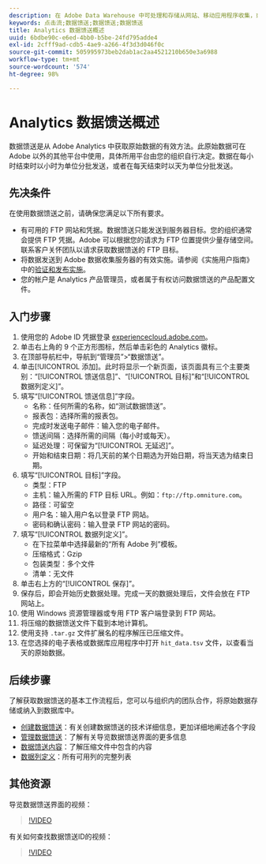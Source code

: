 ```yaml
---
description: 在 Adobe Data Warehouse 中可处理和存储从网站、移动应用程序收集，或使用 Web 服务 API 或数据源上载的数据。该原始点击流数据形成 Adobe Analytics 使用的数据集。
keywords: 点击流;数据馈送;数据馈送;数据馈送
title: Analytics 数据馈送概述
uuid: 6bdbe90c-e6ed-4bb0-b5be-24fd795adde4
exl-id: 2cfff9ad-cdb5-4ae9-a266-4f3d3d046f0c
source-git-commit: 505995973beb2dab1ac2aa4521210b650e3a6988
workflow-type: tm+mt
source-wordcount: '574'
ht-degree: 98%

---
```


# Analytics 数据馈送概述

数据馈送是从 Adobe Analytics 中获取原始数据的有效方法。此原始数据可在 Adobe 以外的其他平台中使用，具体所用平台由您的组织自行决定。数据在每小时结束时以小时为单位分批发送，或者在每天结束时以天为单位分批发送。

## 先决条件

在使用数据馈送之前，请确保您满足以下所有要求。

* 有可用的 FTP 网站和凭据。数据馈送只能发送到服务器目标。您的组织通常会提供 FTP 凭据。Adobe 可以根据您的请求为 FTP 位置提供少量存储空间。联系客户关怀团队以请求获取数据馈送的 FTP 目标。
* 将数据发送到 Adobe 数据收集服务器的有效实施。请参阅《实施用户指南》中的[验证和发布实施](/help/implement/launch/validate-publish-prod.md)。
* 您的帐户是 Analytics 产品管理员，或者属于有权访问数据馈送的产品配置文件。

## 入门步骤

1. 使用您的 Adobe ID 凭据登录 [experiencecloud.adobe.com](https://experiencecloud.adobe.com)。
2. 单击右上角的 9 个正方形图标，然后单击彩色的 Analytics 徽标。
3. 在顶部导航栏中，导航到“管理员”>“数据馈送”。
4. 单击[!UICONTROL 添加]。此时将显示一个新页面，该页面具有三个主要类别：“[!UICONTROL 馈送信息]”、“[!UICONTROL 目标]”和“[!UICONTROL 数据列定义]”。
5. 填写“[!UICONTROL 馈送信息]”字段。
   * 名称：任何所需的名称，如“测试数据馈送”。
   * 报表包：选择所需的报表包。
   * 完成时发送电子邮件：输入您的电子邮件。
   * 馈送间隔：选择所需的间隔（每小时或每天）。
   * 延迟处理：可保留为“[!UICONTROL 无延迟]”。
   * 开始和结束日期：将几天前的某个日期选为开始日期，将当天选为结束日期。
6. 填写“[!UICONTROL 目标]”字段。
   * 类型：FTP
   * 主机：输入所需的 FTP 目标 URL。例如：`ftp://ftp.omniture.com`。
   * 路径：可留空
   * 用户名：输入用户名以登录 FTP 网站。
   * 密码和确认密码：输入登录 FTP 网站的密码。
7. 填写“[!UICONTROL 数据列定义]”。
   * 在下拉菜单中选择最新的“所有 Adobe 列”模板。
   * 压缩格式：Gzip
   * 包装类型：多个文件
   * 清单：无文件
8. 单击右上方的“[!UICONTROL 保存]”。
9. 保存后，即会开始历史数据处理。完成一天的数据处理后，文件会放在 FTP 网站上。
10. 使用 Windows 资源管理器或专用 FTP 客户端登录到 FTP 网站。
11. 将压缩的数据馈送文件下载到本地计算机。
12. 使用支持 `.tar.gz` 文件扩展名的程序解压已压缩文件。
13. 在您选择的电子表格或数据库应用程序中打开 `hit_data.tsv` 文件，以查看当天的原始数据。

## 后续步骤

了解获取数据馈送的基本工作流程后，您可以与组织内的团队合作，将原始数据存储或纳入到数据库中。

* [创建数据馈送](create-feed.md)：有关创建数据馈送的技术详细信息，更加详细地阐述各个字段
* [管理数据馈送](df-manage-feeds.md)：了解有关导览数据馈送界面的更多信息
* [数据馈送内容](c-df-contents/datafeeds-contents.md)：了解压缩文件中包含的内容
* [数据列定义](c-df-contents/datafeeds-reference.md)：所有可用列的完整列表

## 其他资源

导览数据馈送界面的视频：

>[!VIDEO](https://video.tv.adobe.com/v/25452/?quality=12)

有关如何查找数据馈送ID的视频：

>[!VIDEO](https://video.tv.adobe.com/v/335747/?quality=12)
